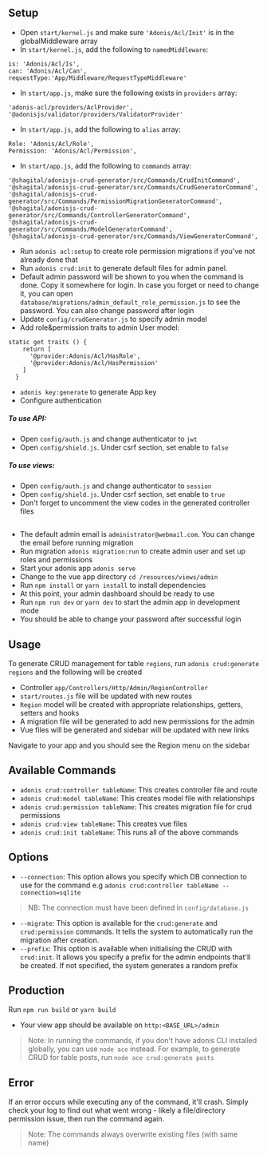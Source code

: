 ## Setup
- Open `start/kernel.js` and make sure `'Adonis/Acl/Init'` is in the globalMiddleware array
- In `start/kernel.js`, add the following to `namedMiddleware`:
```
is: 'Adonis/Acl/Is',
can: 'Adonis/Acl/Can',
requestType:'App/Middleware/RequestTypeMiddleware'
``` 
- In `start/app.js`, make sure the following exists in `providers` array:
```
'adonis-acl/providers/AclProvider',
'@adonisjs/validator/providers/ValidatorProvider'
```
- In `start/app.js`, add the following to `alias` array:
```
Role: 'Adonis/Acl/Role',
Permission: 'Adonis/Acl/Permission',
```
- In `start/app.js`, add the following to `commands` array:
```
'@shagital/adonisjs-crud-generator/src/Commands/CrudInitCommand',
'@shagital/adonisjs-crud-generator/src/Commands/CrudGeneratorCommand',
'@shagital/adonisjs-crud-generator/src/Commands/PermissionMigrationGeneratorCommand',
'@shagital/adonisjs-crud-generator/src/Commands/ControllerGeneratorCommand',
'@shagital/adonisjs-crud-generator/src/Commands/ModelGeneratorCommand',
'@shagital/adonisjs-crud-generator/src/Commands/ViewGeneratorCommand',
```
- Run `adonis acl:setup` to create role permission migrations if you've not already done that
- Run `adonis crud:init` to generate default files for admin panel.
- Default admin password will be shown to you when the command is done. Copy it somewhere for login. In case you forget or need to change it, you can open `database/migrations/admin_default_role_permission.js` to see the password. You can also change password after login
- Update `config/crudGenerator.js` to specify admin model
- Add role&permission traits to admin User model:
```
static get traits () {
    return [
      '@provider:Adonis/Acl/HasRole',
      '@provider:Adonis/Acl/HasPermission'
    ]
  }
```

- `adonis key:generate` to generate App key
- Configure authentication
##### To use API:
- Open `config/auth.js` and change authenticator to `jwt`
- Open `config/shield.js`. Under csrf section, set enable to `false`
##### To use views:
- Open `config/auth.js` and change authenticator to `session`
- Open `config/shield.js`. Under csrf section, set enable to `true`
- Don't forget to uncomment the view codes in the generated controller files

##
- The default admin email is `administrator@webmail.com`. You can change the email before running migration
- Run migration `adonis migration:run` to create admin user and set up roles and permissions
- Start your adonis app `adonis serve`
- Change to the vue app directory `cd /resources/views/admin`
- Run `npm install` or `yarn install` to install dependencies
- At this point, your admin dashboard should be ready to use
- Run `npm run dev` or `yarn dev` to start the admin app in development mode
- You should be able to change your password after successful login

## Usage
To generate CRUD management for table `regions`, run `adonis crud:generate regions` and the following will be created
- Controller `app/Controllers/Http/Admin/RegionController`
- `start/routes.js` file will be updated with new routes
- `Region` model will be created with appropriate relationships, getters, setters and hooks
- A migration file will be generated to add new permissions for the admin
- Vue files will be generated and sidebar will be updated with new links

Navigate to your app and you should see the Region menu on the sidebar
## Available Commands
- `adonis crud:controller tableName`: This creates controller file and route
- `adonis crud:model tableName`: This creates model file with relationships
- `adonis crud:permission tableName`: This creates migration file for crud permissions
- `adonis crud:view tableName`: This creates vue files
- `adonis crud:init tableName`: This runs all of the above commands

## Options
- `--connection`: This option allows you specify which DB connection to use for the command e.g
`adonis crud:controller tableName --connection=sqlite`
>NB: The connection must have been defined in `config/database.js`

- `--migrate`: This option is available for the `crud:generate` and `crud:permission` commands. It tells the system to automatically run the migration after creation.
- `--prefix`: This option is available when initialising the CRUD with `crud:init`. It allows you specify a prefix for the admin endpoints that'll be created. If not specified, the system generates a random prefix

## Production
Run `npm run build` or `yarn build`
- Your view app should be available on `http:<BASE_URL>/admin`

>Note: In running the commands, if you don't have adonis CLI installed globally, you can use `node ace` instead. For example, to generate CRUD for table posts, run `node ace crud:generate posts`

## Error
If an error occurs while executing any of the command, it'll crash. Simply check your log to find out what went wrong - likely a file/directory permission issue, then run the command again.
>Note: The commands always overwrite existing files (with same name)
